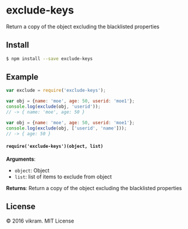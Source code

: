 # exclude-keys
Return a copy of the object excluding the blacklisted properties

## Install

```sh
$ npm install --save exclude-keys
```

## Example

```js
var exclude = require('exclude-keys');

var obj = {name: 'moe', age: 50, userid: 'moe1'};
console.log(exclude(obj, 'userid'));
// -> { name: 'moe', age: 50 }

var obj = {name: 'moe', age: 50, userid: 'moe1'};
console.log(exclude(obj, ['userid', 'name']));
// -> { age: 50 }
```

#### `require('exclude-keys')(object, list)`

**Arguments**:
- `object`: Object
- `list`: list of items to exclude from object

**Returns**: Return a copy of the object excluding the blacklisted properties

## License

&copy; 2016 vikram. MIT License